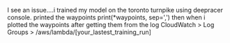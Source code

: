 I see an issue....i trained my model on the toronto turnpike using deepracer console. printed the waypoints
print(*waypoints, sep=',')
then when i plotted the waypoints after getting them from the log
CloudWatch > Log Groups > /aws/lambda/[your_lastest_training_run]